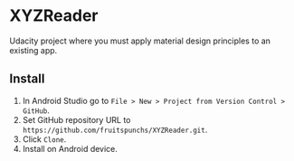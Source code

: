 # XYZReader
Udacity project where you must apply material design principles to an existing app.

## Install
1. In Android Studio go to `File > New > Project from Version Control > GitHub`.
2. Set GitHub repository URL to `https://github.com/fruitspunchs/XYZReader.git`.
3. Click `Clone`.
4. Install on Android device.
